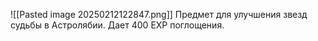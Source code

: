 ![[Pasted image 20250212122847.png]]
Предмет для улучшения звезд судьбы в Астролябии. Дает 400 EXP поглощения.
